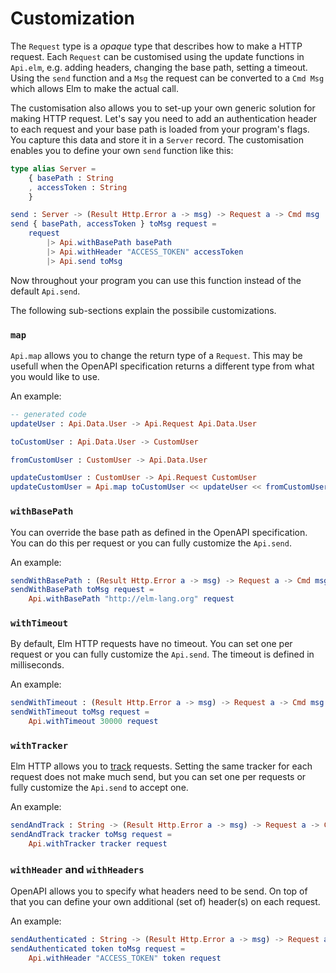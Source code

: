 # Customization

The `Request` type is a _opaque_ type that describes how to make a HTTP request.
Each `Request` can be customised using the update functions in `Api.elm`, e.g. adding headers, changing the base path, setting a timeout. Using the `send` function and a `Msg` the request can be converted to a `Cmd Msg` which allows Elm to make the actual call.

The customisation also allows you to set-up your own generic solution for making HTTP request.
Let's say you need to add an authentication header to each request and your base path is loaded from your program's flags.
You capture this data and store it in a `Server` record.
The customisation enables you to define your own `send` function like this:

```elm
type alias Server =
    { basePath : String
    , accessToken : String
    }

send : Server -> (Result Http.Error a -> msg) -> Request a -> Cmd msg
send { basePath, accessToken } toMsg request =
    request
        |> Api.withBasePath basePath
        |> Api.withHeader "ACCESS_TOKEN" accessToken
        |> Api.send toMsg
```

Now throughout your program you can use this function instead of the default `Api.send`.

The following sub-sections explain the possibile customizations.

### `map`

`Api.map` allows you to change the return type of a `Request`.
This may be usefull when the OpenAPI specification returns a different type from what you would like to use.

An example:

```elm
-- generated code
updateUser : Api.Data.User -> Api.Request Api.Data.User

toCustomUser : Api.Data.User -> CustomUser

fromCustomUser : CustomUser -> Api.Data.User

updateCustomUser : CustomUser -> Api.Request CustomUser
updateCustomUser = Api.map toCustomUser << updateUser << fromCustomUser
```

### `withBasePath`

You can override the base path as defined in the OpenAPI specification.
You can do this per request or you can fully customize the `Api.send`.

An example:

```elm
sendWithBasePath : (Result Http.Error a -> msg) -> Request a -> Cmd msg
sendWithBasePath toMsg request =
    Api.withBasePath "http://elm-lang.org" request
```

### `withTimeout`

By default, Elm HTTP requests have no timeout.
You can set one per request or you can fully customize the `Api.send`.
The timeout is defined in milliseconds.

An example:

```elm
sendWithTimeout : (Result Http.Error a -> msg) -> Request a -> Cmd msg
sendWithTimeout toMsg request =
    Api.withTimeout 30000 request
```

### `withTracker`

Elm HTTP allows you to [track](https://package.elm-lang.org/packages/elm/http/latest/Http#track) requests.
Setting the same tracker for each request does not make much send, but you can set one per requests or fully customize the `Api.send` to accept one.

An example:

```elm
sendAndTrack : String -> (Result Http.Error a -> msg) -> Request a -> Cmd msg
sendAndTrack tracker toMsg request =
    Api.withTracker tracker request
```

### `withHeader` and `withHeaders`

OpenAPI allows you to specify what headers need to be send.
On top of that you can define your own additional (set of) header(s) on each request.

An example:

```elm
sendAuthenticated : String -> (Result Http.Error a -> msg) -> Request a -> Cmd msg
sendAuthenticated token toMsg request =
    Api.withHeader "ACCESS_TOKEN" token request
```
